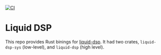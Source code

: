 [![CI](https://github.com/JayKickliter/liquid-dsp-rs/actions/workflows/ci.yml/badge.svg)](https://github.com/JayKickliter/liquid-dsp-rs/actions/workflows/ci.yml)

# Liquid DSP

This repo provides Rust binings for [liquid-dsp]. It had two crates,
`liquid-dsp-sys` (low-level), and `liquid-dsp` (high level).

<!-- Links -->

[liquid-dsp]: https://liquidsdr.org
